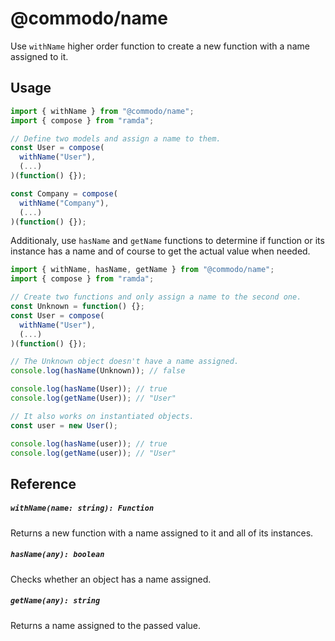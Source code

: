 # @commodo/name

Use `withName` higher order function to create a new function with a name assigned to it.

## Usage

```js
import { withName } from "@commodo/name";
import { compose } from "ramda";

// Define two models and assign a name to them.
const User = compose(
  withName("User"),
  (...)
)(function() {});

const Company = compose(
  withName("Company"),
  (...)
)(function() {});
```

Additionaly, use `hasName` and `getName` functions to determine if function or its instance has a name and of course to get the actual value when needed.

```js
import { withName, hasName, getName } from "@commodo/name";
import { compose } from "ramda";

// Create two functions and only assign a name to the second one.
const Unknown = function() {};
const User = compose(
  withName("User"),
  (...)
)(function() {});

// The Unknown object doesn't have a name assigned.
console.log(hasName(Unknown)); // false

console.log(hasName(User)); // true
console.log(getName(User)); // "User"

// It also works on instantiated objects.
const user = new User();

console.log(hasName(user)); // true
console.log(getName(user)); // "User"
```

## Reference

##### `withName(name: string): Function`
Returns a new function with a name assigned to it and all of its instances.

##### `hasName(any): boolean`
Checks whether an object has a name assigned.

##### `getName(any): string`
Returns a name assigned to the passed value.
